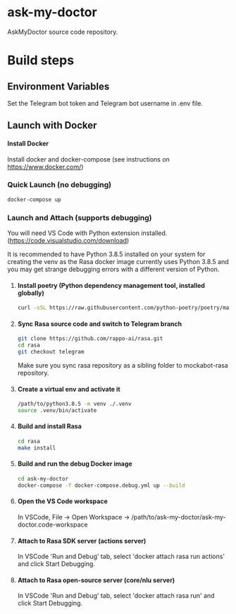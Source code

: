 # ask-my-doctor
AskMyDoctor source code repository.

# Build steps

## Environment Variables

Set the Telegram bot token and Telegram bot username in .env file.

## Launch with Docker

#### Install Docker
Install docker and docker-compose (see instructions on https://www.docker.com/)

### Quick Launch (no debugging)

```bash
docker-compose up
```

### Launch and Attach (supports debugging)

You will need VS Code with Python extension installed. (https://code.visualstudio.com/download)

It is recommended to have Python 3.8.5 installed on your system for creating the venv as the Rasa docker image currently uses Python 3.8.5 and you may get strange debugging errors with a different version of Python.

1.  #### Install poetry (Python dependency management tool, installed globally)
    ```bash
    curl -sSL https://raw.githubusercontent.com/python-poetry/poetry/master/get-poetry.py | python
    ```

1.  #### Sync Rasa source code and switch to Telegram branch
    ```bash
    git clone https://github.com/rappo-ai/rasa.git
    cd rasa
    git checkout telegram
    ```
    Make sure you sync rasa repository as a sibling folder to mockabot-rasa repository.

1.  #### Create a virtual env and activate it
    ```bash
    /path/to/python3.8.5 -m venv ./.venv
    source .venv/bin/activate
    ```

1.  #### Build and install Rasa
    ```bash
    cd rasa
    make install
    ```

1.  #### Build and run the debug Docker image
    ```bash
    cd ask-my-doctor
    docker-compose -f docker-compose.debug.yml up --build
    ```

1.  #### Open the VS Code workspace
    In VSCode, File -> Open Workspace -> /path/to/ask-my-doctor/ask-my-doctor.code-workspace

1.  #### Attach to Rasa SDK server (actions server)
    In VSCode 'Run and Debug' tab, select 'docker attach rasa run actions' and click Start Debugging.

1.  #### Attach to Rasa open-source server (core/nlu server)
    In VSCode 'Run and Debug' tab, select 'docker attach rasa run' and click Start Debugging.

